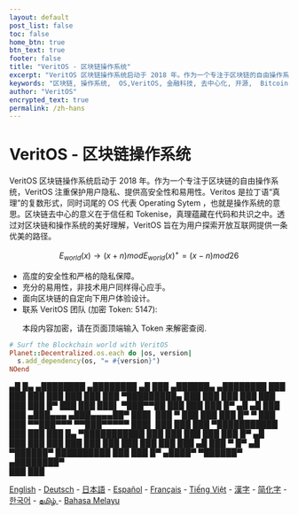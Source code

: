 ```yaml
---
layout: default
post_list: false
toc: false
home_btn: true
btn_text: true
footer: false
title: "VeritOS - 区块链操作系统"
excerpt: "VeritOS 区块链操作系统启动于 2018 年。作为一个专注于区块链的自由操作系统，VeritOS 注重保护用户隐私、提供高安全性和易用性，并旨在为用户探索开放互联网提供一条优美的路径。"
keywords: "区块链, 操作系统,  OS,VeritOS, 金融科技, 去中心化, 开源,  Bitcoin, 以太坊, 钱包, 挖矿, IPFS"
author: "VeritOS"
encrypted_text: true
permalink: /zh-hans
---
```


# VeritOS - 区块链操作系统

VeritOS 区块链操作系统启动于 2018 年。作为一个专注于区块链的自由操作系统，VeritOS 注重保护用户隐私、提供高安全性和易用性。Veritos 是拉丁语“真理”的复数形式，同时词尾的 OS 代表 Operating Sytem ，也就是操作系统的意思。区块链去中心的意义在于信任和 Tokenise，真理蕴藏在代码和共识之中。透过对区块链和操作系统的美好理解，VeritOS 旨在为用户探索开放互联网提供一条优美的路径。

$$
E_{world}(x)\rightarrow (x+n) mod E_{world}(x)^{+} = (x-n) mod 26 
$$

* 高度的安全性和严格的隐私保障。
* 充分的易用性，非技术用户同样得心应手。
* 面向区块链的自定向下用户体验设计。
* 联系 VeritOS 团队 (加密 Token: 5147): 
  <p class="encrypted" id="ZER7V3r2Ps+rj3HROaB2LAQb1Zxdbzb4qS9VA/mKsq7QmWR+x8Bg==">本段内容加密，请在页面顶端输入 Token 来解密查阅.</p>

```ruby
# Surf the Blockchain world with VeritOS
Planet::Decentralized.os.each do |os, version|
  s.add_dependency(os, "= #{version}")
NOend
```

   ▄█    █▄     ▄████████    ▄████████  ▄█      ███      ▄██████▄     ▄████████ 
  ███    ███   ███    ███   ███    ███ ███  ▀█████████▄ ███    ███   ███    ███ 
  ███    ███   ███    █▀    ███    ███ ███▌    ▀███▀▀██ ███    ███   ███    █▀  ▄█  ▄█ 
  ███    ███  ▄███▄▄▄      ▄███▄▄▄▄██▀ ███▌     ███   ▀ ███    ███   ███          █▀   ▀
  ███    ███ ▀▀███▀▀▀     ▀▀███▀▀▀▀▀   ███▌     ███     ███    ███ ▀███████████ 
  ███    ███   ███    █▄  ▀███████████ ███      ███     ███    ███          ███    █▀  ▄█  
  ███    ███   ███    ███   ███    ███ ███      ███     ███    ███    ▄█    ███   ▀  █▀  ▄█  
   ▀██████▀    ██████████   ███    ███ █▀      ▄████▀    ▀██████▀   ▄████████▀  
                                                                                                                                                                                                                                          ███    ███                                                                       


[English](https://veritos.org/) - [Deutsch](de) - [日本語](ja) - [Español](es) - [Français](fr) - [Tiếng Việt](vi) - [漢字](zh-hant) - [简化字](zh-hans) - [한국어](ko) - [தமிழ் ](ta) - [Bahasa Melayu](ms)

